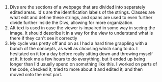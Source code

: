 1. Divs are the sections of a webpage that are divided into separately edited areas. Id's are the identification labels of the strings. Classes are what edit and define these strings, and spans are used to even further divide further inside the Divs, allowing for more organization.
2. Alt text is used in case the viewer is impaired in some way in seeing the image. It should describe it in a way for the view to understand what is there if they can't see it correctly
3. My cycle was pretty off and on as I had a hard time grappling with a bunch of the concepts, as well as choosing which song to do. I hesitated on it for a day before really sitting down and throwing myself at it. It took me a few hours to do everything, but it ended up being longer than I'd usually spend on something like this. I worked on parts of the code, checked it, tried to more about it and edited it, and then moved onto the next part.
